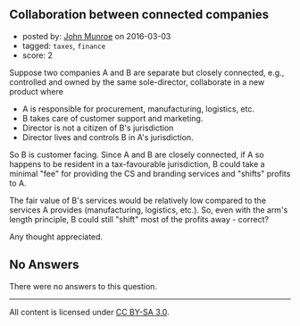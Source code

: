 ## Collaboration between connected companies

- posted by: [John Munroe](https://stackexchange.com/users/6565646/john-munroe) on 2016-03-03
- tagged: `taxes`, `finance`
- score: 2

Suppose two companies A and B are separate but closely connected, e.g., controlled and owned by the same sole-director, collaborate in a new product where

 - A is responsible for procurement, manufacturing, logistics, etc. 
 - B takes care of customer support and marketing.
 - Director is not a citizen of B's jurisdiction
 - Director lives and controls B in A's jurisdiction.

So B is customer facing. Since A and B are closely connected, if A so happens to be resident in a tax-favourable jurisdiction, B could take a minimal "fee" for providing the CS and branding services and "shifts" profits to A.

The fair value of B's services would be relatively low compared to the services A provides (manufacturing, logistics, etc.). So, even with the arm's length principle, B could still "shift" most of the profits away - correct?

Any thought appreciated.

## No Answers

There were no answers to this question.


---

All content is licensed under [CC BY-SA 3.0](https://creativecommons.org/licenses/by-sa/3.0/).
